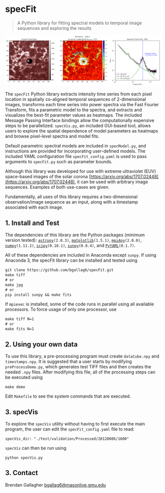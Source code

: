 # specFit

> A Python library for fitting spectral models to temporal image sequences and exploring the results 

![Example Image](https://github.com/bgallag6/specFit/blob/master/web/exampleImage1B.png)

The `specFit` Python library extracts intensity time series from each pixel location in spatially co-aligned temporal sequences of 2-dimensional images, transforms each time series into power spectra via the Fast Fourier Transform, fits a parametric model to the spectra, and extracts and visualizes the best-fit parameter values as heatmaps.  The included Message Passing Interface bindings allow the computationally expensive steps to be parallelized. `specVis.py`, an included GUI-based tool, allows users to explore the spatial dependence of model parameters as heatmaps and browse pixel-level spectra and model fits.

Default parametric spectral models are included in `specModel.py`, and instructions are provided for incorporating user-defined models.  The included YAML configuration file `specFit_config.yaml` is used to pass arguments to `specFit.py` such as parameter bounds.

Although this library was developed for use with extreme ultraviolet (EUV) space-based images of the solar corona [https://arxiv.org/abs/1707.02448](https://arxiv.org/abs/1707.02448), it can be used with arbitrary image sequences. Examples of both use-cases are given. 

Fundamentally, all uses of this library requires a two-dimensional observation/image sequence as an input, along with a timestamp associated with each image.

## 1. Install and Test

The dependencies of this library are the Python packages (minimum version tested): [`astropy`](https://github.com/astropy/astropy)`(2.0.3)`, [`matplotlib`](https://github.com/matplotlib/matplotlib)`(1.5.1)`, [`mpi4py`](https://github.com/mpi4py/mpi4py)`(2.0.0)`, [`numpy`](https://github.com/numpy/numpy)`(1.11.2)`, [`scipy`](https://github.com/scipy/scipy)`(0.18.1)`, [`sunpy`](https://github.com/sunpy/sunpy)`(0.8.4)`, and [`PyYAML`](https://github.com/yaml/pyyaml)`(0.1.7)`.

All of these dependencies are included in Anaconda except `sunpy`. If using Anaconda 3, the specFit library can be installed and tested using

```
git clone https://github.com/bgallag6/specFit.git
make tiff
# or
make jpg
# or
pip install sunpy && make fits
```

If `mpiexec` is installed, some of the code runs in parallel using all available processors. To force usage of only one processor, use

```
make tiff N=1
# or
make fits N=1
```

## 2. Using your own data

To use this library, a pre-processing program must create `dataCube.npy` and `timestamps.npy`. It is suggested that a user starts by modifying `preProcessDemo.py`, which generates test TIFF files and then creates the needed `.npy` files. After modifying this file, all of the processing steps can be executed using

```
make demo
```

Edit `Makefile` to see the system commands that are executed.

## 3. specVis

To explore the `specVis` utility without having to first execute the main program, the user can edit the `specFit_config.yaml` file to read:
```
specVis_dir: "./test/validation/Processed/20120606/1600"
```
`specVis` can then be run using

```
python specVis.py
```

## 3. Contact

Brendan Gallagher <bgallag6@masonlive.gmu.edu>
